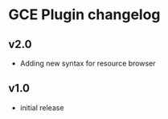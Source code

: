# GCE Plugin changelog

## v2.0

- Adding new syntax for resource browser

## v1.0

- initial release
